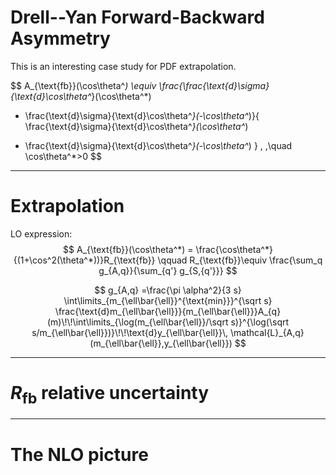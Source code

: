 # Drell--Yan Forward-Backward Asymmetry

<div w="full" flex="~" justify="end" m="t--8">
  <cite-arxiv aref="2209.08115" right="0" class="relative"/>
</div>

This is an interesting case study for PDF extrapolation.

<div m="y-8" class="flex justify-center">
  <bkg-img src="afb/diagram.png" p="2" w="3/7"/>
</div>

$$
A_{\text{fb}}(\cos\theta^*) \equiv \frac{\frac{\text{d}\sigma}{\text{d}\cos\theta^*}(\cos\theta^*)
- \frac{\text{d}\sigma}{\text{d}\cos\theta^*}(-\cos\theta^*)}{ \frac{\text{d}\sigma}{\text{d}\cos\theta^*}(\cos\theta^*)
+ \frac{\text{d}\sigma}{\text{d}\cos\theta^*}(-\cos\theta^*) } \, ,\quad \cos\theta^*>0
$$

---

# Extrapolation

<div m="t--4 b--2" class="flex justify-center">
  <bkg-img src="afb/coupling-ratio.png" p="2" w="3/7"
    hover="scale-170 translate-y-15" transition="700"/>
</div>

LO expression:
$$
A_{\text{fb}}(\cos\theta^*)   = \frac{\cos\theta^*}{(1+\cos^2(\theta^*))}R_{\text{fb}}
\qquad
R_{\text{fb}}\equiv \frac{\sum_q g_{A,q}}{\sum_{q'} g_{S,{q'}}}
$$

$$
g_{A,q} =\frac{\pi \alpha^2}{3 s}
\int\limits_{m_{\ell\bar{\ell}}^{\text{min}}}^{\sqrt s}
\frac{\text{d}m_{\ell\bar{\ell}}}{m_{\ell\bar{\ell}}}A_{q}(m)\!\!\int\limits_{\log(m_{\ell\bar{\ell}}/\sqrt
s)}^{\log(\sqrt s/m_{\ell\bar{\ell}})}\!\!\text{d}y_{\ell\bar{\ell}}\,
\mathcal{L}_{A,q}(m_{\ell\bar{\ell}},y_{\ell\bar{\ell}})
$$

---

# $R_{\text{fb}}$ relative uncertainty

<div m="y-20"/>

<div m="y-2" flex="~ row" justify="around" items="center" w="full">
  <bkg-img src="afb/rfb-absolute-unc.png" p="2" w="34/70"
    hover="scale-130 translate-x-25" transition="700"/>
  <bkg-img src="afb/rfb-relative-unc.png" p="2" w="34/70"
    hover="scale-130 translate-x--25" transition="700"/>
</div>

---

# The NLO picture

<div m="y-24"/>

<div m="y-2" flex="~ row" justify="around" items="center" w="full">
  <bkg-img src="afb/nlo-lower.png" p="2" w="34/70"
    hover="scale-170 translate-x-35" transition="700"/>
  <bkg-img src="afb/nlo-higher.png" p="2" w="34/70"
    hover="scale-170 translate-x--35" transition="700"/>
</div>
